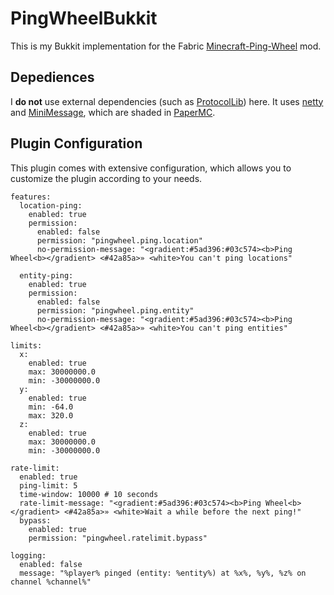 # PingWheelBukkit

This is my Bukkit implementation for the Fabric [Minecraft-Ping-Wheel](https://github.com/LukenSkyne/Minecraft-Ping-Wheel/) mod.

## Depediences

I **do not** use external dependencies (such as [ProtocolLib](https://www.spigotmc.org/resources/protocollib.1997/)) here. It uses [netty](https://netty.io/) and [MiniMessage](https://docs.advntr.dev/minimessage/index.html), which are shaded in [PaperMC](https://papermc.io/).

## Plugin Configuration

This plugin comes with extensive configuration, which allows you to customize the plugin according to your needs.

```
features:
  location-ping:
    enabled: true
    permission:
      enabled: false
      permission: "pingwheel.ping.location"
      no-permission-message: "<gradient:#5ad396:#03c574><b>Ping Wheel<b></gradient> <#42a85a>» <white>You can't ping locations"

  entity-ping:
    enabled: true
    permission:
      enabled: false
      permission: "pingwheel.ping.entity"
      no-permission-message: "<gradient:#5ad396:#03c574><b>Ping Wheel<b></gradient> <#42a85a>» <white>You can't ping entities"

limits:
  x:
    enabled: true
    max: 30000000.0
    min: -30000000.0
  y:
    enabled: true
    min: -64.0
    max: 320.0
  z:
    enabled: true
    max: 30000000.0
    min: -30000000.0

rate-limit:
  enabled: true
  ping-limit: 5
  time-window: 10000 # 10 seconds
  rate-limit-message: "<gradient:#5ad396:#03c574><b>Ping Wheel<b></gradient> <#42a85a>» <white>Wait a while before the next ping!"
  bypass:
    enabled: true
    permission: "pingwheel.ratelimit.bypass"

logging:
  enabled: false
  message: "%player% pinged (entity: %entity%) at %x%, %y%, %z% on channel %channel%"
```
